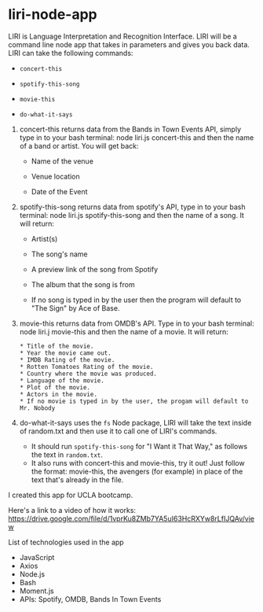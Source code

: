 # liri-node-app

LIRI is Language Interpretation and Recognition Interface. LIRI will be a command line node app that takes in parameters and gives you back data. LIRI can take the following commands:

   * `concert-this`

   * `spotify-this-song`

   * `movie-this`

   * `do-what-it-says`
   
1. concert-this returns data from the Bands in Town Events API, simply type in to your bash terminal: node liri.js concert-this and then the name of a band or artist. You will get back:
     * Name of the venue

     * Venue location

     * Date of the Event 

2. spotify-this-song returns data from spotify's API, type in to your bash terminal: node liri.js spotify-this-song and then the name of a song. 
It will return: 

      * Artist(s)

     * The song's name

     * A preview link of the song from Spotify

     * The album that the song is from

     * If no song is typed in by the user then the program will default to "The Sign" by Ace of Base.

3. movie-this returns data from OMDB's API. Type in to your bash terminal: node liri.j movie-this and then the name of a movie. It will return: 

       * Title of the movie.
       * Year the movie came out.
       * IMDB Rating of the movie.
       * Rotten Tomatoes Rating of the movie.
       * Country where the movie was produced.
       * Language of the movie.
       * Plot of the movie.
       * Actors in the movie.
       * If no movie is typed in by the user, the progam will default to Mr. Nobody

4. do-what-it-says uses the `fs` Node package, LIRI will take the text inside of random.txt and then use it to call one of LIRI's commands.

     * It should run `spotify-this-song` for "I Want it That Way," as follows the text in `random.txt`.
     * It also runs with concert-this and movie-this, try it out! Just follow the format: movie-this, the avengers (for              example) in place of the text that's already in the file. 
   
I created this app for UCLA bootcamp. 
   

Here's a link to a video of how it works: https://drive.google.com/file/d/1vprKu8ZMb7YA5uI63HcRXYw8rLfIJQAv/view

List of technologies used in the app
* JavaScript
* Axios
* Node.js
* Bash
* Moment.js
* APIs: Spotify, OMDB, Bands In Town Events



   
   
